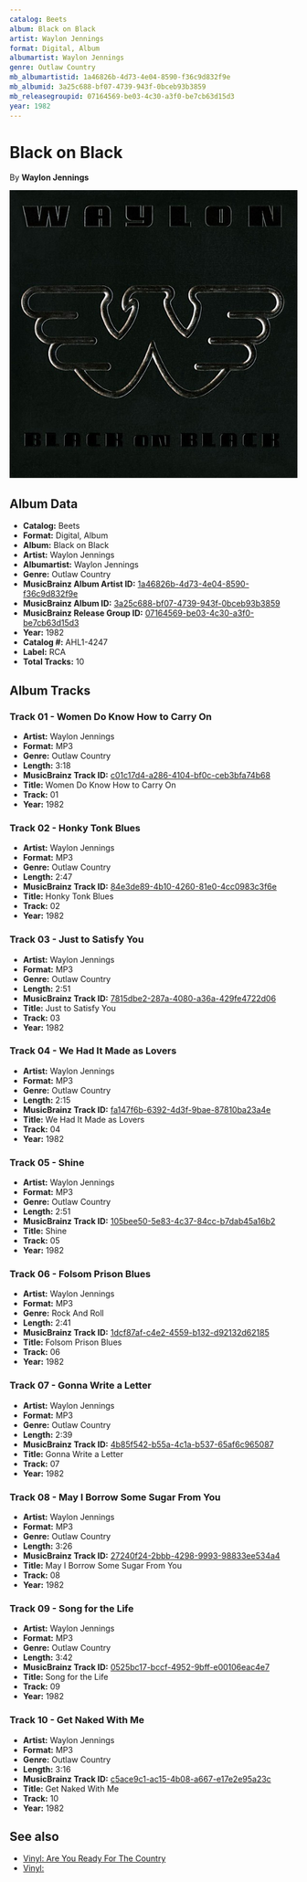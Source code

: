 ```yaml
---
catalog: Beets
album: Black on Black
artist: Waylon Jennings
format: Digital, Album
albumartist: Waylon Jennings
genre: Outlaw Country
mb_albumartistid: 1a46826b-4d73-4e04-8590-f36c9d832f9e
mb_albumid: 3a25c688-bf07-4739-943f-0bceb93b3859
mb_releasegroupid: 07164569-be03-4c30-a3f0-be7cb63d15d3
year: 1982
---
```


# Black on Black

By **Waylon Jennings**

![](../../assets/beetscovers/Waylon_Jennings-Black_on_Black.jpg)

## Album Data

- **Catalog:** Beets
- **Format:** Digital, Album
- **Album:** Black on Black
- **Artist:** Waylon Jennings
- **Albumartist:** Waylon Jennings
- **Genre:** Outlaw Country
- **MusicBrainz Album Artist ID:** [1a46826b-4d73-4e04-8590-f36c9d832f9e](https://musicbrainz.org/artist/1a46826b-4d73-4e04-8590-f36c9d832f9e)
- **MusicBrainz Album ID:** [3a25c688-bf07-4739-943f-0bceb93b3859](https://musicbrainz.org/release/3a25c688-bf07-4739-943f-0bceb93b3859)
- **MusicBrainz Release Group ID:** [07164569-be03-4c30-a3f0-be7cb63d15d3](https://musicbrainz.org/release-group/07164569-be03-4c30-a3f0-be7cb63d15d3)
- **Year:** 1982
- **Catalog #:** AHL1-4247
- **Label:** RCA
- **Total Tracks:** 10

## Album Tracks

### Track 01 - Women Do Know How to Carry On

- **Artist:** Waylon Jennings
- **Format:** MP3
- **Genre:** Outlaw Country
- **Length:** 3:18
- **MusicBrainz Track ID:** [c01c17d4-a286-4104-bf0c-ceb3bfa74b68](https://musicbrainz.org/recording/c01c17d4-a286-4104-bf0c-ceb3bfa74b68)
- **Title:** Women Do Know How to Carry On
- **Track:** 01
- **Year:** 1982

### Track 02 - Honky Tonk Blues

- **Artist:** Waylon Jennings
- **Format:** MP3
- **Genre:** Outlaw Country
- **Length:** 2:47
- **MusicBrainz Track ID:** [84e3de89-4b10-4260-81e0-4cc0983c3f6e](https://musicbrainz.org/recording/84e3de89-4b10-4260-81e0-4cc0983c3f6e)
- **Title:** Honky Tonk Blues
- **Track:** 02
- **Year:** 1982

### Track 03 - Just to Satisfy You

- **Artist:** Waylon Jennings
- **Format:** MP3
- **Genre:** Outlaw Country
- **Length:** 2:51
- **MusicBrainz Track ID:** [7815dbe2-287a-4080-a36a-429fe4722d06](https://musicbrainz.org/recording/7815dbe2-287a-4080-a36a-429fe4722d06)
- **Title:** Just to Satisfy You
- **Track:** 03
- **Year:** 1982

### Track 04 - We Had It Made as Lovers

- **Artist:** Waylon Jennings
- **Format:** MP3
- **Genre:** Outlaw Country
- **Length:** 2:15
- **MusicBrainz Track ID:** [fa147f6b-6392-4d3f-9bae-87810ba23a4e](https://musicbrainz.org/recording/fa147f6b-6392-4d3f-9bae-87810ba23a4e)
- **Title:** We Had It Made as Lovers
- **Track:** 04
- **Year:** 1982

### Track 05 - Shine

- **Artist:** Waylon Jennings
- **Format:** MP3
- **Genre:** Outlaw Country
- **Length:** 2:51
- **MusicBrainz Track ID:** [105bee50-5e83-4c37-84cc-b7dab45a16b2](https://musicbrainz.org/recording/105bee50-5e83-4c37-84cc-b7dab45a16b2)
- **Title:** Shine
- **Track:** 05
- **Year:** 1982

### Track 06 - Folsom Prison Blues

- **Artist:** Waylon Jennings
- **Format:** MP3
- **Genre:** Rock And Roll
- **Length:** 2:41
- **MusicBrainz Track ID:** [1dcf87af-c4e2-4559-b132-d92132d62185](https://musicbrainz.org/recording/1dcf87af-c4e2-4559-b132-d92132d62185)
- **Title:** Folsom Prison Blues
- **Track:** 06
- **Year:** 1982

### Track 07 - Gonna Write a Letter

- **Artist:** Waylon Jennings
- **Format:** MP3
- **Genre:** Outlaw Country
- **Length:** 2:39
- **MusicBrainz Track ID:** [4b85f542-b55a-4c1a-b537-65af6c965087](https://musicbrainz.org/recording/4b85f542-b55a-4c1a-b537-65af6c965087)
- **Title:** Gonna Write a Letter
- **Track:** 07
- **Year:** 1982

### Track 08 - May I Borrow Some Sugar From You

- **Artist:** Waylon Jennings
- **Format:** MP3
- **Genre:** Outlaw Country
- **Length:** 3:26
- **MusicBrainz Track ID:** [27240f24-2bbb-4298-9993-98833ee534a4](https://musicbrainz.org/recording/27240f24-2bbb-4298-9993-98833ee534a4)
- **Title:** May I Borrow Some Sugar From You
- **Track:** 08
- **Year:** 1982

### Track 09 - Song for the Life

- **Artist:** Waylon Jennings
- **Format:** MP3
- **Genre:** Outlaw Country
- **Length:** 3:42
- **MusicBrainz Track ID:** [0525bc17-bccf-4952-9bff-e00106eac4e7](https://musicbrainz.org/recording/0525bc17-bccf-4952-9bff-e00106eac4e7)
- **Title:** Song for the Life
- **Track:** 09
- **Year:** 1982

### Track 10 - Get Naked With Me

- **Artist:** Waylon Jennings
- **Format:** MP3
- **Genre:** Outlaw Country
- **Length:** 3:16
- **MusicBrainz Track ID:** [c5ace9c1-ac15-4b08-a667-e17e2e95a23c](https://musicbrainz.org/recording/c5ace9c1-ac15-4b08-a667-e17e2e95a23c)
- **Title:** Get Naked With Me
- **Track:** 10
- **Year:** 1982


## See also

- [Vinyl: Are You Ready For The Country](../../Vinyl/Waylon_Jennings/Are_You_Ready_For_The_Country.md)
- [Vinyl: ](../../Vinyl/Waylon_Jennings/Waylon_Jennings.md)
